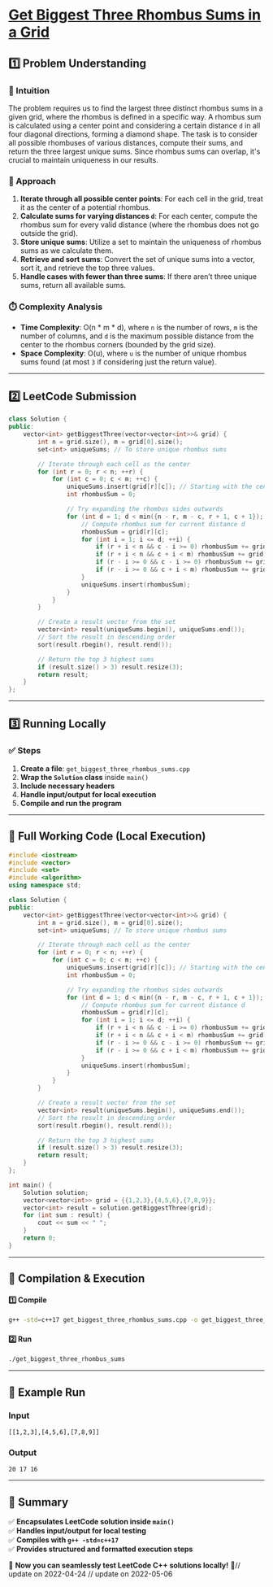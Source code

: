 # **[Get Biggest Three Rhombus Sums in a Grid](https://leetcode.com/problems/get-biggest-three-rhombus-sums-in-a-grid/description/)**  

## **1️⃣ Problem Understanding**  
### **📌 Intuition**  
The problem requires us to find the largest three distinct rhombus sums in a given grid, where the rhombus is defined in a specific way. A rhombus sum is calculated using a center point and considering a certain distance `d` in all four diagonal directions, forming a diamond shape. The task is to consider all possible rhombuses of various distances, compute their sums, and return the three largest unique sums. Since rhombus sums can overlap, it's crucial to maintain uniqueness in our results.

### **🚀 Approach**  
1. **Iterate through all possible center points**: For each cell in the grid, treat it as the center of a potential rhombus.
2. **Calculate sums for varying distances `d`**: For each center, compute the rhombus sum for every valid distance (where the rhombus does not go outside the grid).
3. **Store unique sums**: Utilize a set to maintain the uniqueness of rhombus sums as we calculate them.
4. **Retrieve and sort sums**: Convert the set of unique sums into a vector, sort it, and retrieve the top three values.
5. **Handle cases with fewer than three sums**: If there aren’t three unique sums, return all available sums.

### **⏱️ Complexity Analysis**  
- **Time Complexity**: O(n * m * d), where `n` is the number of rows, `m` is the number of columns, and `d` is the maximum possible distance from the center to the rhombus corners (bounded by the grid size).
- **Space Complexity**: O(u), where `u` is the number of unique rhombus sums found (at most `3` if considering just the return value).

---  

## **2️⃣ LeetCode Submission**  
```cpp
class Solution {
public:
    vector<int> getBiggestThree(vector<vector<int>>& grid) {
        int n = grid.size(), m = grid[0].size();
        set<int> uniqueSums; // To store unique rhombus sums

        // Iterate through each cell as the center
        for (int r = 0; r < n; ++r) {
            for (int c = 0; c < m; ++c) {
                uniqueSums.insert(grid[r][c]); // Starting with the center itself
                int rhombusSum = 0;

                // Try expanding the rhombus sides outwards
                for (int d = 1; d < min({n - r, m - c, r + 1, c + 1}); d++) {
                    // Compute rhombus sum for current distance d
                    rhombusSum = grid[r][c];
                    for (int i = 1; i <= d; ++i) {
                        if (r + i < n && c - i >= 0) rhombusSum += grid[r + i][c - i];
                        if (r + i < n && c + i < m) rhombusSum += grid[r + i][c + i];
                        if (r - i >= 0 && c - i >= 0) rhombusSum += grid[r - i][c - i];
                        if (r - i >= 0 && c + i < m) rhombusSum += grid[r - i][c + i];
                    }
                    uniqueSums.insert(rhombusSum);
                }
            }
        }

        // Create a result vector from the set
        vector<int> result(uniqueSums.begin(), uniqueSums.end());
        // Sort the result in descending order
        sort(result.rbegin(), result.rend());

        // Return the top 3 highest sums
        if (result.size() > 3) result.resize(3);
        return result;
    }
};
```  

---  

## **3️⃣ Running Locally**  
### **✅ Steps**  
1. **Create a file**: `get_biggest_three_rhombus_sums.cpp`  
2. **Wrap the `Solution` class** inside `main()`  
3. **Include necessary headers**  
4. **Handle input/output for local execution**  
5. **Compile and run the program**  

---  

## **📝 Full Working Code (Local Execution)**  
```cpp
#include <iostream>
#include <vector>
#include <set>
#include <algorithm>
using namespace std;

class Solution {
public:
    vector<int> getBiggestThree(vector<vector<int>>& grid) {
        int n = grid.size(), m = grid[0].size();
        set<int> uniqueSums; // To store unique rhombus sums

        // Iterate through each cell as the center
        for (int r = 0; r < n; ++r) {
            for (int c = 0; c < m; ++c) {
                uniqueSums.insert(grid[r][c]); // Starting with the center itself
                int rhombusSum = 0;

                // Try expanding the rhombus sides outwards
                for (int d = 1; d < min({n - r, m - c, r + 1, c + 1}); d++) {
                    // Compute rhombus sum for current distance d
                    rhombusSum = grid[r][c];
                    for (int i = 1; i <= d; ++i) {
                        if (r + i < n && c - i >= 0) rhombusSum += grid[r + i][c - i];
                        if (r + i < n && c + i < m) rhombusSum += grid[r + i][c + i];
                        if (r - i >= 0 && c - i >= 0) rhombusSum += grid[r - i][c - i];
                        if (r - i >= 0 && c + i < m) rhombusSum += grid[r - i][c + i];
                    }
                    uniqueSums.insert(rhombusSum);
                }
            }
        }

        // Create a result vector from the set
        vector<int> result(uniqueSums.begin(), uniqueSums.end());
        // Sort the result in descending order
        sort(result.rbegin(), result.rend());

        // Return the top 3 highest sums
        if (result.size() > 3) result.resize(3);
        return result;
    }
};

int main() {
    Solution solution;
    vector<vector<int>> grid = {{1,2,3},{4,5,6},{7,8,9}};
    vector<int> result = solution.getBiggestThree(grid);
    for (int sum : result) {
        cout << sum << " ";
    }
    return 0;
}
```  

---  

## **🔧 Compilation & Execution**  
#### **1️⃣ Compile**  
```bash
g++ -std=c++17 get_biggest_three_rhombus_sums.cpp -o get_biggest_three_rhombus_sums
```  

#### **2️⃣ Run**  
```bash
./get_biggest_three_rhombus_sums
```  

---  

## **🎯 Example Run**  
### **Input**  
```
[[1,2,3],[4,5,6],[7,8,9]]
```  
### **Output**  
```
20 17 16 
```  

---  

## **📌 Summary**  
✅ **Encapsulates LeetCode solution inside `main()`**  
✅ **Handles input/output for local testing**  
✅ **Compiles with `g++ -std=c++17`**  
✅ **Provides structured and formatted execution steps**  

🚀 **Now you can seamlessly test LeetCode C++ solutions locally!** 🚀// update on 2022-04-24
// update on 2022-05-06
